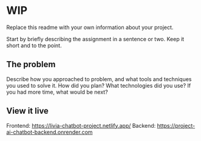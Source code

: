 # WIP

Replace this readme with your own information about your project.

Start by briefly describing the assignment in a sentence or two. Keep it short and to the point.

## The problem

Describe how you approached to problem, and what tools and techniques you used to solve it. How did you plan? What technologies did you use? If you had more time, what would be next?

## View it live

Frontend: https://livia-chatbot-project.netlify.app/
Backend: https://project-ai-chatbot-backend.onrender.com
